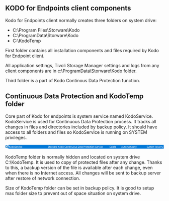 ## KODO for Endpoints client components

Kodo for Endpoints client normally creates three folders on system drive:
- C:\Program Files\Storware\Kodo
- C:\ProgramData\Storware\Kodo
- C:\KodoTemp

First folder contains all installation components and files required by Kodo for Endpoint client.

All application settings, Tivoli Storage Manager settings and logs from any client components are in c:\ProgramData\Storware\Kodo folder.

Third folder is a part of Kodo Continous Data Protection function.


## Continuous Data Protection and KodoTemp folder

Core part of Kodo for endpoints is system service named KodoService.
KodoService is used for Continuous Data Protection process. It tracks all changes in files and directories included by backup policy.
It should have access to all folders and files so KodoService is running on SYSTEM privileges.

![](../.gitbook/assets/kodoservice.PNG)

KodoTemp folder is normally hidden and located on system drive C:\KodoTemp. It is used to copy of protected files after any change.
Thanks to this, a backup version of the file is available after each change, even when there is no Internet access.
All changes will be sent to backup server after restore of network connection.

Size of KodoTemp folder can be set in backup policy.
It is good to setup max folder size to prevent out of space situation on system drive.

